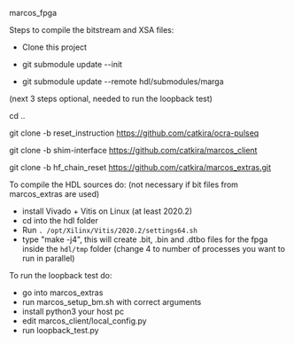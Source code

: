  marcos_fpga

Steps to compile the bitstream and XSA files:

- Clone this project

- git submodule update --init

- git submodule update --remote hdl/submodules/marga

(next 3 steps optional, needed to run the loopback test)

cd ..

git clone -b reset_instruction https://github.com/catkira/ocra-pulseq

git clone -b shim-interface https://github.com/catkira/marcos_client

git clone -b hf_chain_reset https://github.com/catkira/marcos_extras.git


To compile the HDL sources do: (not necessary if bit files from marcos_extras are used)
- install Vivado + Vitis on Linux (at least 2020.2)
- cd into the hdl folder
- Run `. /opt/Xilinx/Vitis/2020.2/settings64.sh`
- type "make -j4", this will create .bit, .bin and .dtbo files for the fpga inside the `hdl/tmp` folder (change 4 to number of processes you want to run in parallel)

To run the loopback test do:
- go into marcos_extras
- run marcos_setup_bm.sh with correct arguments
- install python3 your host pc
- edit marcos_client/local_config.py
- run loopback_test.py
